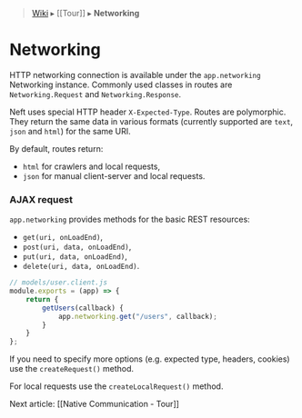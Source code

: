> [Wiki](Home) ▸ [[Tour]] ▸ **Networking**

Networking
===

HTTP networking connection is available under the `app.networking` Networking instance. Commonly used classes in routes are `Networking.Request` and `Networking.Response`.

Neft uses special HTTP header `X-Expected-Type`. Routes are polymorphic. They return the same data in various formats (currently supported are `text`, `json` and `html`) for the same URI.

By default, routes return:
- `html` for crawlers and local requests,
- `json` for manual client-server and local requests.

### AJAX request

`app.networking` provides methods for the basic REST resources:
- `get(uri, onLoadEnd)`,
- `post(uri, data, onLoadEnd)`,
- `put(uri, data, onLoadEnd)`,
- `delete(uri, data, onLoadEnd)`.

```javascript
// models/user.client.js
module.exports = (app) => {
    return {
        getUsers(callback) {
            app.networking.get("/users", callback);
        }
    }
};
```

If you need to specify more options (e.g. expected type, headers, cookies) use the `createRequest()` method.

For local requests use the `createLocalRequest()` method.

Next article: [[Native Communication - Tour]]
